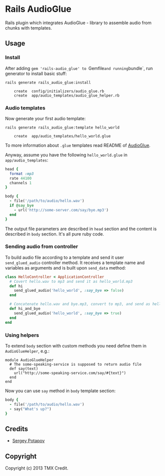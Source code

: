 # Rails AudioGlue

Rails plugin which integrates AudioGlue - library to assemble audio from chunks
with templates.

## Usage

### Install

After adding `gem 'rails-audio_glue' to `Gemfile` and running `bundle`,
run generator to install basic stuff:

```
rails generate rails_audio_glue:install

    create  config/initializers/audio_glue.rb
    create  app/audio_templates/audio_glue_helper.rb
```

### Audio templates

Now generate your first audio template:

```
rails generate rails_audio_glue:template hello_world

    create  app/audio_templates/hello_world.glue
```

To more information about `.glue` templates read README of
[AudioGlue](https://github.com/TMXCredit/audio_glue/).

Anyway, assume you have the following `hello_world.glue` in `app/audio_templates`:

```ruby
head {
  format :mp3
  rate 44100
  channels 1
}

body {
  - file('/path/to/audio/hello.wav')
  if @say_bye
    - url('http://some-server.com/say/bye.mp3')
  end
}
```

The output file parameters are described in `head` section and
the content is described in `body` section. It's all pure ruby code.

### Sending audio from controller

To build audio file according to a template and send it user `send_glued_audio`
controller method. It receives a template name and variables as arguments and
is built upon  `send_data` method:

```ruby
class HelloController < ApplicationController
  # Covert hello.wav to mp3 and send it as hello_world.mp3
  def hi
    send_glued_audio('hello_world', :say_bye => false)
  end

  # Concatenate hello.wav and bye.mp3, convert to mp3, and send as hello_world.mp3
  def hi_and_bye
    send_glued_audio('hello_world', :say_bye => true)
  end
end
```

### Using helpers

To extend `body` section with custom methods you need define them in `AudioGlueHelper`, e.g.:

```
module AudioGlueHelper
  # The some-speaking-service is supposed to return audio file
  def say(text)
    url("http://some-speaking-service.com/say/#{text}")
  end
end
```

Now you can use `say` method in `body` template section:

```ruby
body {
  - file('/path/to/audio/hello.wav')
  - say("What's up?")
}
```







## Credits

* [Sergey Potapov](https://github.com/greyblake)

## Copyright

Copyright (c) 2013 TMX Credit.

